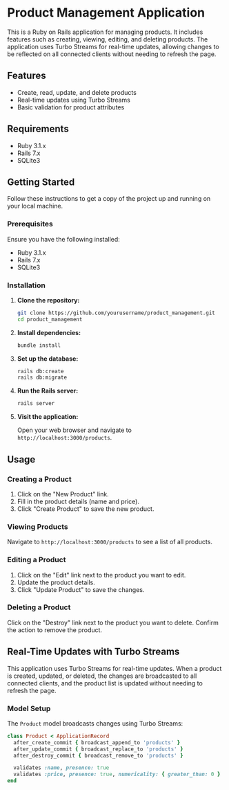# Product Management Application

This is a Ruby on Rails application for managing products. It includes features such as creating, viewing, editing, and deleting products. The application uses Turbo Streams for real-time updates, allowing changes to be reflected on all connected clients without needing to refresh the page.

## Features

- Create, read, update, and delete products
- Real-time updates using Turbo Streams
- Basic validation for product attributes

## Requirements

- Ruby 3.1.x
- Rails 7.x
- SQLite3

## Getting Started

Follow these instructions to get a copy of the project up and running on your local machine.

### Prerequisites

Ensure you have the following installed:

- Ruby 3.1.x
- Rails 7.x
- SQLite3

### Installation

1. **Clone the repository:**

    ```sh
    git clone https://github.com/yourusername/product_management.git
    cd product_management
    ```

2. **Install dependencies:**

    ```sh
    bundle install
    ```

3. **Set up the database:**

    ```sh
    rails db:create
    rails db:migrate
    ```

4. **Run the Rails server:**

    ```sh
    rails server
    ```

5. **Visit the application:**

    Open your web browser and navigate to `http://localhost:3000/products`.

## Usage

### Creating a Product

1. Click on the "New Product" link.
2. Fill in the product details (name and price).
3. Click "Create Product" to save the new product.

### Viewing Products

Navigate to `http://localhost:3000/products` to see a list of all products.

### Editing a Product

1. Click on the "Edit" link next to the product you want to edit.
2. Update the product details.
3. Click "Update Product" to save the changes.

### Deleting a Product

Click on the "Destroy" link next to the product you want to delete. Confirm the action to remove the product.

## Real-Time Updates with Turbo Streams

This application uses Turbo Streams for real-time updates. When a product is created, updated, or deleted, the changes are broadcasted to all connected clients, and the product list is updated without needing to refresh the page.

### Model Setup

The `Product` model broadcasts changes using Turbo Streams:

```ruby
class Product < ApplicationRecord
  after_create_commit { broadcast_append_to 'products' }
  after_update_commit { broadcast_replace_to 'products' }
  after_destroy_commit { broadcast_remove_to 'products' }

  validates :name, presence: true
  validates :price, presence: true, numericality: { greater_than: 0 }
end
```
